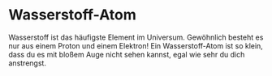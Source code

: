 # Wasserstoff-Atom

Wasserstoff ist das häufigste Element im Universum. Gewöhnlich besteht es nur
aus einem Proton und einem Elektron! Ein Wasserstoff-Atom ist so klein, dass du
es mit bloßem Auge nicht sehen kannst, egal wie sehr du dich anstrengst.
